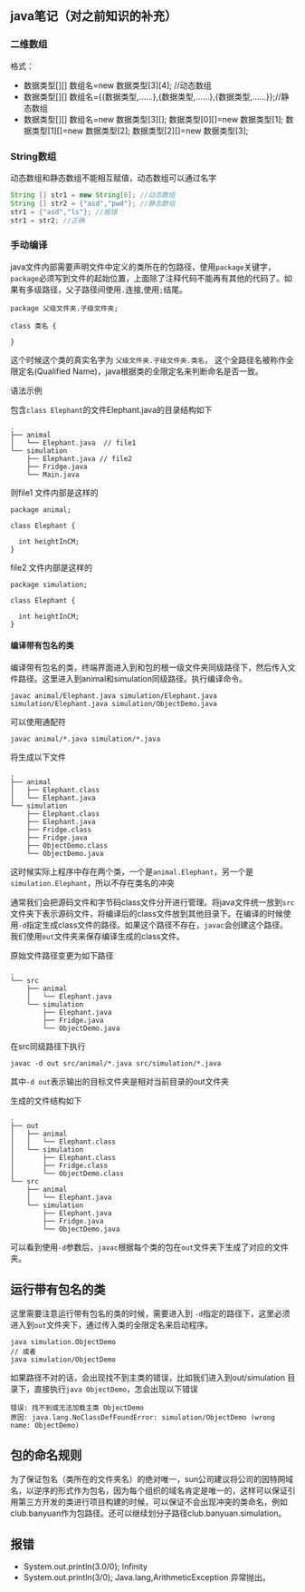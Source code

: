## java笔记（对之前知识的补充）
### 二维数组
格式：
+ 数据类型[][] 数组名=new 数据类型[3][4]; //动态数组
+ 数据类型[][] 数组名={{数据类型,……},{数据类型,……},{数据类型,……}};//静态数组
+ 数据类型[][] 数组名=new 数据类型[3][];
  数据类型[0][]=new 数据类型[1];
  数据类型[1][]=new 数据类型[2];
  数据类型[2][]=new 数据类型[3];
### String数组
动态数组和静态数组不能相互赋值，动态数组可以通过名字
```java
String [] str1 = new String[6]; //动态数组
String [] str2 = {"asd","pwd"}; //静态数组
str1 = {"asd","ls"}; //报错
str1 = str2; //正确
```

### 手动编译
java文件内部需要声明文件中定义的类所在的包路径，使用`package`关键字，`package`必须写到文件的起始位置，上面除了注释代码不能再有其他的代码了。如果有多级路径，父子路径间使用`.`连接,使用`;`结尾。

```
package 父级文件夹.子级文件夹;

class 类名 {
    
}
```

这个时候这个类的真实名字为 `父级文件夹.子级文件夹.类名`， 这个全路径名被称作全限定名(Qualified Name)，java根据类的全限定名来判断命名是否一致。

语法示例

包含`class Elephant`的文件Elephant.java的目录结构如下

```
.
├── animal
│   └── Elephant.java  // file1
└── simulation
    ├── Elephant.java // file2
    ├── Fridge.java
    └── Main.java
```

则file1 文件内部是这样的

```
package animal;

class Elephant {

  int heightInCM;
}
```

file2 文件内部是这样的

```
package simulation;

class Elephant {

  int heightInCM;
}
```

#### 编译带有包名的类

编译带有包名的类，终端界面进入到和包的根一级文件夹同级路径下，然后传入文件路径。这里进入到animal和simulation同级路径。执行编译命令。

```
javac animal/Elephant.java simulation/Elephant.java  simulation/Elephant.java simulation/ObjectDemo.java
```

可以使用通配符

```
javac animal/*.java simulation/*.java
```

将生成以下文件

```
.
├── animal
│   ├── Elephant.class
│   └── Elephant.java
└── simulation
    ├── Elephant.class
    ├── Elephant.java
    ├── Fridge.class
    ├── Fridge.java
    ├── ObjectDemo.class
    └── ObjectDemo.java
```

这时候实际上程序中存在两个类，一个是`animal.Elephant`，另一个是`simulation.Elephant`，所以不存在类名的冲突

通常我们会把源码文件和字节码class文件分开进行管理。将java文件统一放到`src`文件夹下表示源码文件，将编译后的class文件放到其他目录下。在编译的时候使用`-d`指定生成class文件的路径。如果这个路径不存在，`javac`会创建这个路径。我们使用`out`文件夹来保存编译生成的class文件。

原始文件路径变更为如下路径

```
.
└── src
    ├── animal
    │   └── Elephant.java
    └── simulation
        ├── Elephant.java
        ├── Fridge.java
        └── ObjectDemo.java
```

在src同级路径下执行

```
javac -d out src/animal/*.java src/simulation/*.java
```

其中`-d out`表示输出的目标文件夹是相对当前目录的out文件夹

生成的文件结构如下

```
.
├── out
│   ├── animal
│   │   └── Elephant.class
│   └── simulation
│       ├── Elephant.class
│       ├── Fridge.class
│       └── ObjectDemo.class
└── src
    ├── animal
    │   └── Elephant.java
    └── simulation
        ├── Elephant.java
        ├── Fridge.java
        └── ObjectDemo.java
```

可以看到使用`-d`参数后，`javac`根据每个类的包在`out`文件夹下生成了对应的文件夹。

## 运行带有包名的类

这里需要注意运行带有包名的类的时候，需要进入到 `-d`指定的路径下，这里必须进入到`out`文件夹下，通过传入类的全限定名来启动程序。

```
java simulation.ObjectDemo
// 或者
java simulation/ObjectDemo
```

如果路径不对的话，会出现找不到主类的错误，比如我们进入到out/simulation 目录下，直接执行`java ObjectDemo`，怎会出现以下错误

```
错误: 找不到或无法加载主类 ObjectDemo
原因: java.lang.NoClassDefFoundError: simulation/ObjectDemo (wrong name: ObjectDemo)
```

## 包的命名规则

为了保证包名（类所在的文件夹名）的绝对唯一，sun公司建议将公司的因特网域名，以逆序的形式作为包名，因为每个组织的域名肯定是唯一的，这样可以保证引用第三方开发的类进行项目构建的时候，可以保证不会出现冲突的类命名，例如club.banyuan作为包路径。还可以继续划分子路径club.banyuan.simulation。

## 报错
+ System.out.println(3.0/0);    Infinity
+ System.out.println(3/0);    Java.lang,ArithmeticException 异常抛出。 